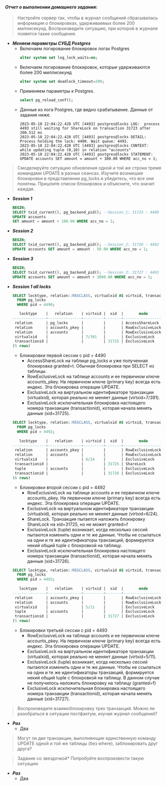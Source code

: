 #### *Отчет о выполнении домашнего задания:*


> Настройте сервер так, чтобы в журнал сообщений сбрасывалась информация о блокировках, удерживаемых более 200 миллисекунд. Воспроизведите ситуацию, при которой в журнале появятся такие сообщения.
  * **_Меняем параметры СУБД Postgres_** 
    * Включаем логирование блокировок логах Postgres
      ```sql
      alter system set log_lock_waits=on; 
      ```
    * Включаем логирование блокировок, которые удерживаются более 200 миллисекунд
      ```sql 
      alter system set deadlock_timeout=200;
      ```
    * Применяем параметры к Postgres. 
      ```sql
      select pg_reload_conf();
      ```
    * Данные из лога Postgres, где видно срабатывание. Данные от задания ниже.
      ```
      2023-05-10 22:04:22.428 UTC [4493] postgres@locks LOG:  process 4493 still waiting for ShareLock on transaction 31723 after 200.512 ms
      2023-05-10 22:04:22.428 UTC [4493] postgres@locks DETAIL:  Process holding the lock: 4490. Wait queue: 4493.
      2023-05-10 22:04:22.428 UTC [4493] postgres@locks CONTEXT:  while updating tuple (0,10) in relation "accounts"
      2023-05-10 22:04:22.428 UTC [4493] postgres@locks STATEMENT:  UPDATE accounts SET amount = amount + 380.00 WHERE acc_no = 1; 
      ```


> Смоделируйте ситуацию обновления одной и той же строки тремя командами UPDATE в разных сеансах. Изучите возникшие блокировки в представлении pg_locks и убедитесь, что все они понятны. Пришлите список блокировок и объясните, что значит каждая.
  * **_Session 1_** 
      ```sql
      BEGIN;
      SELECT txid_current(), pg_backend_pid(); --Session_1: 31725 : 4490
      UPDATE accounts 
      SET amount = amount + 100.00 WHERE acc_no = 1; 
      ```    
  * **_Session 2_** 
      ```sql
      BEGIN;
      SELECT txid_current(), pg_backend_pid(); --Session_2: 31726 : 4492
      UPDATE accounts SET amount = amount - 50.00 WHERE acc_no = 1;
      ```
  * **_Session 3_** 
      ```sql
      BEGIN;
      SELECT txid_current(), pg_backend_pid(); --Session_3: 31727 : 4493
      UPDATE accounts SET amount = amount + 3800.00 WHERE acc_no = 1;
      ```
  * **_Session 1 all locks_** 
      ```sql
      SELECT locktype, relation::REGCLASS, virtualxid AS virtxid, transactionid AS xid, mode, granted
        FROM pg_locks 
        WHERE pid = 4490;
      
         locktype    |   relation    | virtxid |  xid  |       mode       | granted 
      ---------------+---------------+---------+-------+------------------+---------
       relation      | pg_locks      |         |       | AccessShareLock  | t
       relation      | accounts_pkey |         |       | RowExclusiveLock | t
       relation      | accounts      |         |       | RowExclusiveLock | t
       virtualxid    |               | 7/391   |       | ExclusiveLock    | t
       transactionid |               |         | 31725 | ExclusiveLock    | t
      (5 rows)
      ```
      * Блокировки первой сессии с pid = 4490
        * AccessShareLock на таблице pg_locks и уже полученная блокировка granted=t. Обычная блокировка при SELECT из таблицы.
        * RowExclusiveLock на таблице accounts и ее первичном ключе accounts_pkey. На первичном ключе (primary key) всегда есть индекс. Эта блокировка операции UPDATE.
        * ExclusiveLock на виртуальном идентификаторе транзакции (virtualxid), которая реально не меняет данные (virtxid=7/391). 
        * ExclusiveLock исключительная блокировка настоящего номера транзакции (transactionid), которая начала менять данные (xid=31725).

     
      ```sql      
      SELECT locktype, relation::REGCLASS, virtualxid AS virtxid, transactionid AS xid, mode, granted
        FROM pg_locks 
        WHERE pid = 4492;
        
         locktype    |   relation    | virtxid |  xid  |       mode       | granted 
      ---------------+---------------+---------+-------+------------------+---------
       relation      | accounts_pkey |         |       | RowExclusiveLock | t
       relation      | accounts      |         |       | RowExclusiveLock | t
       virtualxid    |               | 6/24    |       | ExclusiveLock    | t
       transactionid |               |         | 31725 | ShareLock        | f
       tuple         | accounts      |         |       | ExclusiveLock    | t
       transactionid |               |         | 31726 | ExclusiveLock    | t
      (6 rows)
      ```   

      * Блокировки второй сессии с pid = 4492
        * RowExclusiveLock на таблице accounts и ее первичном ключе accounts_pkey. На первичном ключе (primary key) всегда есть индекс. Эта блокировка операции UPDATE.
        * ExclusiveLock на виртуальном идентификаторе транзакции (virtualxid), которая реально не меняет данные (virtxid=6/24). 
        * ShareLock. Транзакция пытается наложить блокировку ShareLock на xid=31725, но не может granted=f  
        * ExclusiveLock (tuple) возникает, когда несколько сессий пытаются изменить одни и те же данные. Чтобы не ссылаться на одни и те же идентификаторы транзакций, формируется некий общий tuple с блокровкой на таблицу.
        * ExclusiveLock исключительная блокировка настоящего номера транзакции (transactionid), которая начала менять данные (xid=31726).

      ```sql
      SELECT locktype, relation::REGCLASS, virtualxid AS virtxid, transactionid AS xid, mode, granted
        FROM pg_locks 
        WHERE pid = 4493;
        
         locktype    |   relation    | virtxid |  xid  |       mode       | granted 
      ---------------+---------------+---------+-------+------------------+---------
       relation      | accounts_pkey |         |       | RowExclusiveLock | t
       relation      | accounts      |         |       | RowExclusiveLock | t
       virtualxid    |               | 5/11    |       | ExclusiveLock    | t
       tuple         | accounts      |         |       | ExclusiveLock    | f
       transactionid |               |         | 31727 | ExclusiveLock    | t
      (5 rows)
      ```   
      * Блокировки третьей сессии с pid = 4493
        * RowExclusiveLock на таблице accounts и ее первичном ключе accounts_pkey. На первичном ключе (primary key) всегда есть индекс. Эта блокировка операции UPDATE.
        * ExclusiveLock на виртуальном идентификаторе транзакции (virtualxid), которая реально не меняет данные (virtxid=5/11).
        * ExclusiveLock (tuple) возникает, когда несколько сессий пытаются изменить одни и те же данные. Чтобы не ссылаться на одни и те же идентификаторы транзакций, формируется некий общий tuple с блокровкой на таблицу. В данном случае не получилось наложить блокировку на таблицу (granted=f) 
        * ExclusiveLock исключительная блокировка настоящего номера транзакции (transactionid), которая начала менять данные (xid=31727).


> Воспроизведите взаимоблокировку трех транзакций. Можно ли разобраться в ситуации постфактум, изучая журнал сообщений?
  * **_Раз_** 
    * Два


> Могут ли две транзакции, выполняющие единственную команду UPDATE одной и той же таблицы (без where), заблокировать друг друга?


> Задание со звездочкой*
> Попробуйте воспроизвести такую ситуацию
  * **_Раз_** 
    * Два



